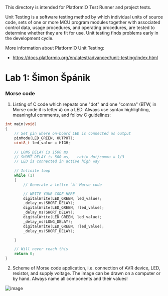 
This directory is intended for PlatformIO Test Runner and project tests.

Unit Testing is a software testing method by which individual units of
source code, sets of one or more MCU program modules together with associated
control data, usage procedures, and operating procedures, are tested to
determine whether they are fit for use. Unit testing finds problems early
in the development cycle.

More information about PlatformIO Unit Testing:
- https://docs.platformio.org/en/latest/advanced/unit-testing/index.html

# Lab 1: Šimon Špánik

### Morse code

1. Listing of C code which repeats one "dot" and one "comma" (BTW, in Morse code it is letter `A`) on a LED. Always use syntax highlighting, meaningful comments, and follow C guidelines:

```c
int main(void)
{
    // Set pin where on-board LED is connected as output
    pinMode(LED_GREEN, OUTPUT);
    uint8_t led_value = HIGH;
    
    // LONG_DELAY is 1500 ms
    // SHORT DELAY is 500 ms,   ratio dot/comma = 1/3
    // LED is connected in active high way
    
    // Infinite loop
    while (1)
    {
        // Generate a lettre `A` Morse code

        // WRITE YOUR CODE HERE
        digitalWrite(LED_GREEN, led_value);
        _delay_ms(SHORT_DELAY);
        digitalWrite(LED_GREEN, !led_value);        
        _delay_ms(SHORT_DELAY);
        digitalWrite(LED_GREEN, led_value);
        _delay_ms(LONG_DELAY);
        digitalWrite(LED_GREEN, !led_value);
        _delay_ms(SHORT_DELAY);

    }

    // Will never reach this
    return 0;
}
```

2. Scheme of Morse code application, i.e. connection of AVR device, LED, resistor, and supply voltage. The image can be drawn on a computer or by hand. Always name all components and their values!

  ![image](https://user-images.githubusercontent.com/99726477/193290337-a14aae13-fbe7-410e-af89-db4ffb681f91.png)

